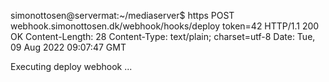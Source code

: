 simonottosen@servermat:~/mediaserver$ https POST webhook.simonottosen.dk/webhook/hooks/deploy token=42
HTTP/1.1 200 OK
Content-Length: 28
Content-Type: text/plain; charset=utf-8
Date: Tue, 09 Aug 2022 09:07:47 GMT

Executing deploy webhook ...
